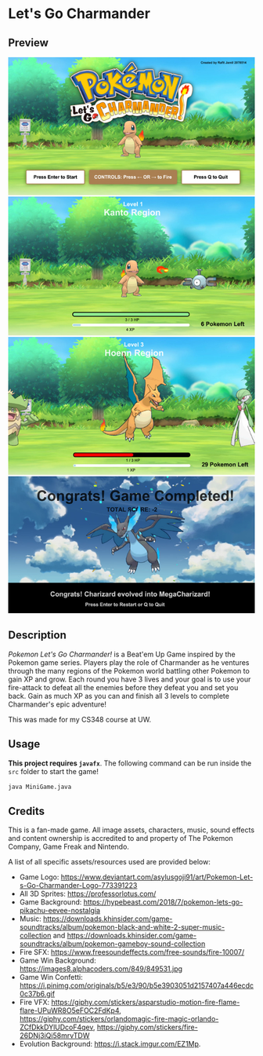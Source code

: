 # Let's Go Charmander

## Preview
![Home Screen Preview](./preview/Preview%201.jpg)
![Level 1 Preview](./preview/Preview%202.jpg)
![Level 3 Preview](./preview/Preview%204.jpg)
![Finish Preview](./preview/Preview%205.jpg)


## Description

*Pokemon Let's Go Charmander!* is a Beat'em Up Game inspired by the Pokemon game series. Players play the role of Charmander
 as he ventures through the many regions of the Pokemon world battling other Pokemon to gain XP and grow. Each round you have
 3 lives and your goal is to use your fire-attack to defeat all the enemies before they defeat you and set you back. Gain 
 as much XP as you can and finish all 3 levels to complete Charmander's epic adventure!
 
 This was made for my CS348 course at UW.

## Usage
**This project requires `javafx`**.
The following command can be run inside the `src` folder to start the game!
```bash
java MiniGame.java
```

## Credits 
This is a fan-made game. 
All image assets, characters, music, sound effects and content ownership is accredited to and property of The Pokemon Company, Game Freak and Nintendo. 

A list of all specific assets/resources used are provided below:
- Game Logo: https://www.deviantart.com/asylusgoji91/art/Pokemon-Let-s-Go-Charmander-Logo-773391223
- All 3D Sprites: https://professorlotus.com/
- Game Background: https://hypebeast.com/2018/7/pokemon-lets-go-pikachu-eevee-nostalgia
- Music: https://downloads.khinsider.com/game-soundtracks/album/pokemon-black-and-white-2-super-music-collection and https://downloads.khinsider.com/game-soundtracks/album/pokemon-gameboy-sound-collection
- Fire SFX: https://www.freesoundeffects.com/free-sounds/fire-10007/
- Game Win Background: https://images8.alphacoders.com/849/849531.jpg
- Game Win Confetti: https://i.pinimg.com/originals/b5/e3/90/b5e3903051d2157407a446ecdc0c37b6.gif
- Fire VFX: https://giphy.com/stickers/asparstudio-motion-fire-flame-flare-UPuWR8O5eFOC2FdKp4, https://giphy.com/stickers/orlandomagic-fire-magic-orlando-ZCfDkkDYlUDcoF4qev, https://giphy.com/stickers/fire-26DNj3iQi58mrvTDW
- Evolution Background: https://i.stack.imgur.com/EZ1Mp.
